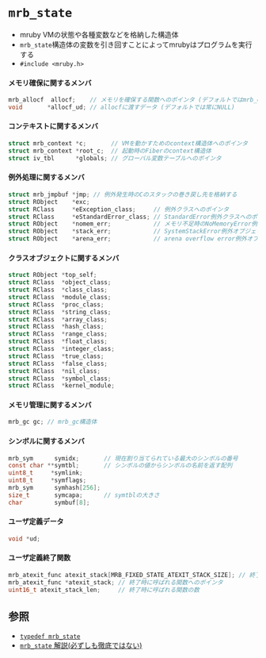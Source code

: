 # `mrb_state`
- mruby VMの状態や各種変数などを格納した構造体
- `mrb_state`構造体の変数を引き回すことによってmrubyはプログラムを実行する
- `#include <mruby.h>`

#### メモリ確保に関するメンバ

```c
mrb_allocf  allocf;    // メモリを確保する関数へのポインタ (デフォルトではmrb_default_allocf)
void       *allocf_ud; // allocfに渡すデータ (デフォルトでは常にNULL)
```

#### コンテキストに関するメンバ

```c
struct mrb_context *c;       // VMを動かすためのcontext構造体へのポインタ
struct mrb_context *root_c;  // 起動時のFiberのcontext構造体
struct iv_tbl      *globals; // グローバル変数テーブルへのポインタ
```

#### 例外処理に関するメンバ

```c
struct mrb_jmpbuf *jmp; // 例外発生時のCのスタックの巻き戻し先を格納する
struct RObject    *exc;
struct RClass     *eException_class;     // 例外クラスへのポインタ
struct RClass     *eStandardError_class; // StandardError例外クラスへのポインタ
struct RObject    *nomem_err;            // メモリ不足時のNoMemoryError例外オブジェクトへのポインタ
struct RObject    *stack_err;            // SystemStackError例外オブジェクトへのポインタ
struct RObject    *arena_err;            // arena overflow error例外オブジェクトへのポインタ
```

#### クラスオブジェクトに関するメンバ

```c
struct RObject *top_self;
struct RClass  *object_class;
struct RClass  *class_class;
struct RClass  *module_class;
struct RClass  *proc_class;
struct RClass  *string_class;
struct RClass  *array_class;
struct RClass  *hash_class;
struct RClass  *range_class;
struct RClass  *float_class;
struct RClass  *integer_class;
struct RClass  *true_class;
struct RClass  *false_class;
struct RClass  *nil_class;
struct RClass  *symbol_class;
struct RClass  *kernel_module;
```

#### メモリ管理に関するメンバ

```c
mrb_gc gc; // mrb_gc構造体
```

#### シンボルに関するメンバ

```c
mrb_sym      symidx;       // 現在割り当てられている最大のシンボルの番号
const char **symtbl;       // シンボルの値からシンボルの名前を返す配列
uint8_t     *symlink;
uint8_t     *symflags;
mrb_sym      symhash[256];
size_t       symcapa;      // symtblの大きさ
char         symbuf[8];
```

#### ユーザ定義データ

```c
void *ud;
```

#### ユーザ定義終了関数

```c
mrb_atexit_func atexit_stack[MRB_FIXED_STATE_ATEXIT_STACK_SIZE]; // 終了時に呼ばれる関数の配列
mrb_atexit_func *atexit_stack; // 終了時に呼ばれる関数へのポインタ
uint16_t atexit_stack_len;     // 終了時に呼ばれる関数の数
```

## 参照
- [`typedef mrb_state`](https://github.com/mruby/mruby/blob/master/include/mruby.h#L255)
- [`mrb_state` 解説(必ずしも徹底ではない)](https://qiita.com/miura1729/items/822a18051e8a97244dc3)
